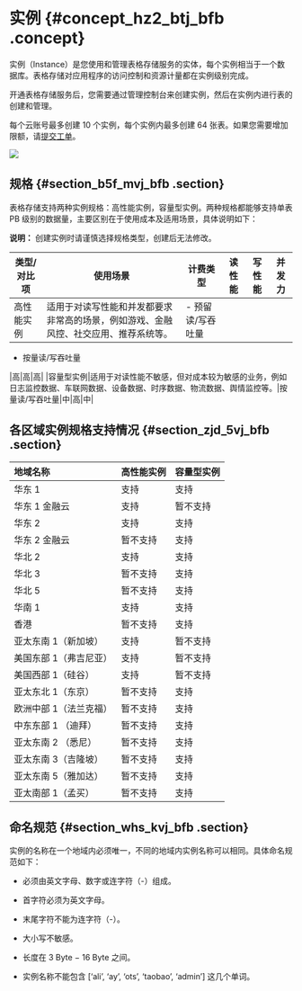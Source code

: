 # 实例 {#concept_hz2_btj_bfb .concept}

实例（Instance）是您使用和管理表格存储服务的实体，每个实例相当于一个数据库。表格存储对应用程序的访问控制和资源计量都在实例级别完成。

开通表格存储服务后，您需要通过管理控制台来创建实例，然后在实例内进行表的创建和管理。

每个云账号最多创建 10 个实例，每个实例内最多创建 64 张表。如果您需要增加限额，请[提交工单](https://selfservice.console.aliyun.com/ticket/createIndex)。

![](http://static-aliyun-doc.oss-cn-hangzhou.aliyuncs.com/assets/img/20250/156154133311543_zh-CN.jpg)

## 规格 {#section_b5f_mvj_bfb .section}

表格存储支持两种实例规格：高性能实例，容量型实例。两种规格都能够支持单表 PB 级别的数据量，主要区别在于使用成本及适用场景，具体说明如下：

**说明：** 创建实例时请谨慎选择规格类型，创建后无法修改。

|类型/对比项|使用场景|计费类型|读性能|写性能|并发力|
|------|----|----|---|---|---|
|高性能实例|适用于对读写性能和并发都要求非常高的场景，例如游戏、金融风控、社交应用、推荐系统等。| -   预留读/写吞吐量
-   按量读/写吞吐量

 |高|高|高|
|容量型实例|适用于对读性能不敏感，但对成本较为敏感的业务，例如日志监控数据、车联网数据、设备数据、时序数据、物流数据、舆情监控等。|按量读/写吞吐量|中|高|中|

## 各区域实例规格支持情况 {#section_zjd_5vj_bfb .section}

|地域名称|高性能实例|容量型实例|
|:---|:----|:----|
|华东 1|支持|支持|
|华东 1 金融云|支持|暂不支持|
|华东 2|支持|支持|
|华东 2 金融云|暂不支持|支持|
|华北 2|支持|支持|
|华北 3|暂不支持|支持|
|华北 5|暂不支持|支持|
|华南 1|支持|支持|
|香港|暂不支持|支持|
|亚太东南 1（新加坡）|支持|暂不支持|
|美国东部 1（弗吉尼亚）|支持|暂不支持|
|美国西部 1（硅谷）|支持|暂不支持|
|亚太东北 1（东京）|暂不支持|支持|
|欧洲中部 1（法兰克福）|暂不支持|支持|
|中东东部 1 （迪拜）|暂不支持|支持|
|亚太东南 2 （悉尼）|暂不支持|支持|
|亚太东南 3（吉隆坡）|暂不支持|支持|
|亚太东南 5（雅加达）|暂不支持|支持|
|亚太南部 1（孟买）|暂不支持|支持|

## 命名规范 {#section_whs_kvj_bfb .section}

实例的名称在一个地域内必须唯一，不同的地域内实例名称可以相同。具体命名规范如下：

-   必须由英文字母、数字或连字符（-）组成。

-   首字符必须为英文字母。

-   末尾字符不能为连字符（-）。

-   大小写不敏感。

-   长度在 3 Byte − 16 Byte 之间。

-   实例名称不能包含 \[‘ali’, ‘ay’, ‘ots’, ‘taobao’, ‘admin’\] 这几个单词。


